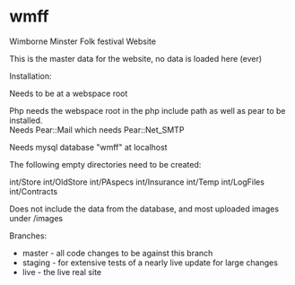 # wmff
Wimborne Minster Folk festival Website

This is the master data for the website, no data is loaded here (ever)

Installation:

Needs to be at a webspace root

Php needs the webspace root in the php include path as well as pear to be installed.  
Needs Pear::Mail which needs Pear::Net_SMTP

Needs mysql database "wmff" at localhost

The following empty directories need to be created:

int/Store int/OldStore int/PAspecs int/Insurance int/Temp int/LogFiles int/Contracts

Does not include the data from the database, and most uploaded images under /images


Branches:
* master - all code changes to be against this branch
* staging - for extensive tests of a nearly live update for large changes
* live - the live real site


